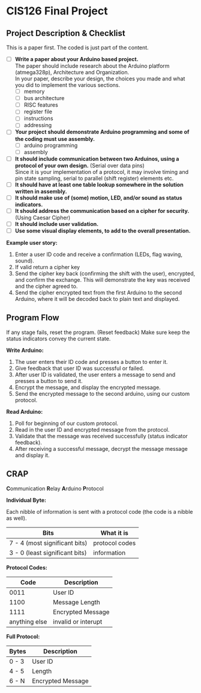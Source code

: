 # CIS126 Final Project

## Project Description & Checklist

This is a paper first. The coded is just part of the content.

- [ ] **Write a paper about your Arduino based project.**  
The paper should include research about the Arduino platform (atmega328p), Architecture and Organization.  
In your paper, describe your design, the choices you made and what you did to implement the various sections.
  - [ ] memory
  - [ ] bus architecture
  - [ ] RISC features
  - [ ] register file
  - [ ] instructions
  - [ ] addressing
- [ ] **Your project should demonstrate Arduino programming and some of the coding must use assembly.**
  - [ ] arduino programming
  - [ ] assembly
- [ ] **It should include communication between two Arduinos, using a protocol of your own design.** (Serial over data pins)  
Since it is your implementation of a protocol, it may involve timing and pin state sampling, serial to parallel (shift register) elements etc.
- [ ] **It should have at least one table lookup somewhere in the solution written in assembly.**
- [ ] **It should make use of (some) motion, LED, and/or sound as status indicators.**
- [ ] **It should address the communication based on a cipher for security.** (Using Caesar Cipher)
- [ ] **It should include user validation.**
- [ ] **Use some visual display elements, to add to the overall presentation.**

**Example user story:**
1. Enter a user ID code and receive a confirmation (LEDs, flag waving, sound).
2. If valid return a cipher key
3. Send the cipher key back (confirming the shift with the user), encrypted, and confirm the exchange. This will demonstrate the key was received and the cipher agreed to.
4. Send the cipher encrypted text from the first Arduino to the second Arduino, where it will be decoded back to plain text and displayed. 

## Program Flow

If any stage fails, reset the program. (Reset feedback) Make sure keep the status indicators convey the current state.

**Write Arduino:**
1. The user enters their ID code and presses a button to enter it.
2. Give feedback that user ID was successful or failed.
3. After user ID is validated, the user enters a message to send and presses a button to send it.
4. Encrypt the message, and display the encrypted message.
5. Send the encrypted message to the second arduino, using our custom protocol.

**Read Arduino:**
1. Poll for beginning of our custom protocol.
2. Read in the user ID and encrypted message from the protocol.
3. Validate that the message was received successfully (status indicator feedback).
4. After receiving a successful message, decrypt the message message and display it.

## **CRAP**

**C**ommunication **R**elay **A**rduino **P**rotocol

**Individual Byte:**

Each nibble of information is sent with a protocol code (the code is a nibble as well).

| Bits | What it is |
| --- | --- |
| 7 - 4 (most significant bits) | protocol codes |
| 3 - 0 (least significant bits) | information |

**Protocol Codes:**

| Code | Description |
| --- | --- |
| 0011 | User ID |
| 1100 | Message Length |
| 1111 | Encrypted Message |
| anything else | invalid or interupt |

**Full Protocol:**

| Bytes | Description |
| --- | --- |
| 0 - 3 | User ID |
| 4 - 5 | Length |
| 6 - N | Encrypted Message |

